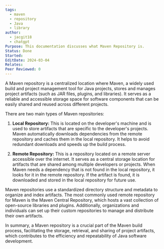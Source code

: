 ```yaml
---
tags:
  - maven
  - repository
  - Java
  - library
author:
  - jacgit18
  - chatgpt
Purpose: This documentation discusses what Maven Repository is.
Status: Done
Started: 
EditDate: 2024-03-04
Relates: 
Peer Reviewed: 0
---
```

A Maven repository is a centralized location where Maven, a widely used build and project management tool for Java projects, stores and manages project artifacts (such as JAR files, plugins, and libraries). It serves as a reliable and accessible storage space for software components that can be easily shared and reused across different projects.

There are two main types of Maven repositories:

1. **Local Repository:** This is located on the developer's machine and is used to store artifacts that are specific to the developer's projects. Maven automatically downloads dependencies from the remote repository and caches them in the local repository. It helps to avoid redundant downloads and speeds up the build process.

2. **Remote Repository:** This is a repository located on a remote server accessible over the internet. It serves as a central storage location for artifacts that are shared among multiple developers or projects. When Maven needs a dependency that is not found in the local repository, it looks for it in the remote repository. If the artifact is found, it is downloaded and stored in the local repository for future use.

Maven repositories use a standardized directory structure and metadata to organize and index artifacts. The most commonly used remote repository for Maven is the Maven Central Repository, which hosts a vast collection of open-source libraries and plugins. Additionally, organizations and individuals can set up their custom repositories to manage and distribute their own artifacts.

In summary, a Maven repository is a crucial part of the Maven build process, facilitating the storage, retrieval, and sharing of project artifacts, which contributes to the efficiency and repeatability of Java software development.